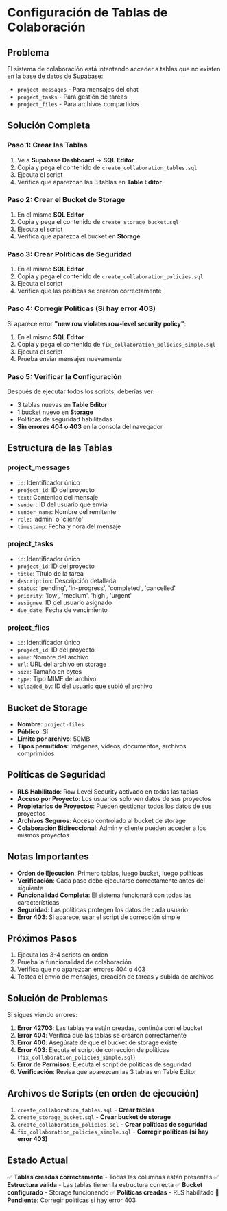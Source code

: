 # Configuración de Tablas de Colaboración

## Problema
El sistema de colaboración está intentando acceder a tablas que no existen en la base de datos de Supabase:
- `project_messages` - Para mensajes del chat
- `project_tasks` - Para gestión de tareas
- `project_files` - Para archivos compartidos

## Solución Completa

### Paso 1: Crear las Tablas
1. Ve a **Supabase Dashboard** → **SQL Editor**
2. Copia y pega el contenido de `create_collaboration_tables.sql`
3. Ejecuta el script
4. Verifica que aparezcan las 3 tablas en **Table Editor**

### Paso 2: Crear el Bucket de Storage
1. En el mismo **SQL Editor**
2. Copia y pega el contenido de `create_storage_bucket.sql`
3. Ejecuta el script
4. Verifica que aparezca el bucket en **Storage**

### Paso 3: Crear Políticas de Seguridad
1. En el mismo **SQL Editor**
2. Copia y pega el contenido de `create_collaboration_policies.sql`
3. Ejecuta el script
4. Verifica que las políticas se crearon correctamente

### Paso 4: Corregir Políticas (Si hay error 403)
Si aparece error **"new row violates row-level security policy"**:
1. En el mismo **SQL Editor**
2. Copia y pega el contenido de `fix_collaboration_policies_simple.sql`
3. Ejecuta el script
4. Prueba enviar mensajes nuevamente

### Paso 5: Verificar la Configuración
Después de ejecutar todos los scripts, deberías ver:
- 3 tablas nuevas en **Table Editor**
- 1 bucket nuevo en **Storage**
- Políticas de seguridad habilitadas
- **Sin errores 404 o 403** en la consola del navegador

## Estructura de las Tablas

### project_messages
- `id`: Identificador único
- `project_id`: ID del proyecto
- `text`: Contenido del mensaje
- `sender`: ID del usuario que envía
- `sender_name`: Nombre del remitente
- `role`: 'admin' o 'cliente'
- `timestamp`: Fecha y hora del mensaje

### project_tasks
- `id`: Identificador único
- `project_id`: ID del proyecto
- `title`: Título de la tarea
- `description`: Descripción detallada
- `status`: 'pending', 'in-progress', 'completed', 'cancelled'
- `priority`: 'low', 'medium', 'high', 'urgent'
- `assignee`: ID del usuario asignado
- `due_date`: Fecha de vencimiento

### project_files
- `id`: Identificador único
- `project_id`: ID del proyecto
- `name`: Nombre del archivo
- `url`: URL del archivo en storage
- `size`: Tamaño en bytes
- `type`: Tipo MIME del archivo
- `uploaded_by`: ID del usuario que subió el archivo

## Bucket de Storage
- **Nombre**: `project-files`
- **Público**: Sí
- **Límite por archivo**: 50MB
- **Tipos permitidos**: Imágenes, videos, documentos, archivos comprimidos

## Políticas de Seguridad
- **RLS Habilitado**: Row Level Security activado en todas las tablas
- **Acceso por Proyecto**: Los usuarios solo ven datos de sus proyectos
- **Propietarios de Proyectos**: Pueden gestionar todos los datos de sus proyectos
- **Archivos Seguros**: Acceso controlado al bucket de storage
- **Colaboración Bidireccional**: Admin y cliente pueden acceder a los mismos proyectos

## Notas Importantes
- **Orden de Ejecución**: Primero tablas, luego bucket, luego políticas
- **Verificación**: Cada paso debe ejecutarse correctamente antes del siguiente
- **Funcionalidad Completa**: El sistema funcionará con todas las características
- **Seguridad**: Las políticas protegen los datos de cada usuario
- **Error 403**: Si aparece, usar el script de corrección simple

## Próximos Pasos
1. Ejecuta los 3-4 scripts en orden
2. Prueba la funcionalidad de colaboración
3. Verifica que no aparezcan errores 404 o 403
4. Testea el envío de mensajes, creación de tareas y subida de archivos

## Solución de Problemas
Si sigues viendo errores:
1. **Error 42703**: Las tablas ya están creadas, continúa con el bucket
2. **Error 404**: Verifica que las tablas se crearon correctamente
3. **Error 400**: Asegúrate de que el bucket de storage existe
4. **Error 403**: Ejecuta el script de corrección de políticas (`fix_collaboration_policies_simple.sql`)
5. **Error de Permisos**: Ejecuta el script de políticas de seguridad
6. **Verificación**: Revisa que aparezcan las 3 tablas en Table Editor

## Archivos de Scripts (en orden de ejecución)
1. `create_collaboration_tables.sql` - **Crear tablas**
2. `create_storage_bucket.sql` - **Crear bucket de storage**
3. `create_collaboration_policies.sql` - **Crear políticas de seguridad**
4. `fix_collaboration_policies_simple.sql` - **Corregir políticas (si hay error 403)**

## Estado Actual
✅ **Tablas creadas correctamente** - Todas las columnas están presentes
✅ **Estructura válida** - Las tablas tienen la estructura correcta
✅ **Bucket configurado** - Storage funcionando
✅ **Políticas creadas** - RLS habilitado
🔄 **Pendiente**: Corregir políticas si hay error 403
